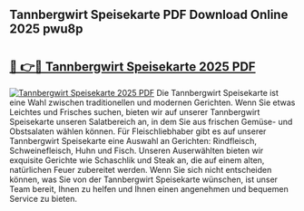## Tannbergwirt Speisekarte PDF Download Online 2025 pwu8p

# <h2><a href="http://gc8u5uu.nevu.top/?p=Tannbergwirt+Speisekarte">🔗 👉🔴 Tannbergwirt Speisekarte 2025 PDF</a></h2>

[![Tannbergwirt Speisekarte 2025 PDF](https://i.imgur.com/dBaPXMq.png)](http://gc8u5uu.nevu.top/?p=Tannbergwirt+Speisekarte)
Die Tannbergwirt Speisekarte ist eine Wahl zwischen traditionellen und modernen Gerichten. Wenn Sie etwas Leichtes und Frisches suchen, bieten wir auf unserer Tannbergwirt Speisekarte unseren Salatbereich an, in dem Sie aus frischen Gemüse- und Obstsalaten wählen können. Für Fleischliebhaber gibt es auf unserer Tannbergwirt Speisekarte eine Auswahl an Gerichten: Rindfleisch, Schweinefleisch, Huhn und Fisch. Unseren Auserwählten bieten wir exquisite Gerichte wie Schaschlik und Steak an, die auf einem alten, natürlichen Feuer zubereitet werden. Wenn Sie sich nicht entscheiden können, was Sie von der Tannbergwirt Speisekarte wünschen, ist unser Team bereit, Ihnen zu helfen und Ihnen einen angenehmen und bequemen Service zu bieten.
